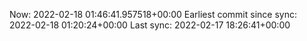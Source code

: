 Now: 2022-02-18 01:46:41.957518+00:00 Earliest commit since sync: 2022-02-18 01:20:24+00:00 Last sync: 2022-02-17 18:26:41+00:00
